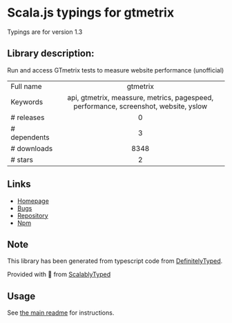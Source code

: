 
# Scala.js typings for gtmetrix

Typings are for version 1.3

## Library description:
Run and access GTmetrix tests to measure website performance (unofficial)

|                    |                 |
| ------------------ | :-------------: |
| Full name          | gtmetrix |
| Keywords           | api, gtmetrix, meassure, metrics, pagespeed, performance, screenshot, website, yslow |
| # releases         | 0 |
| # dependents       | 3 |
| # downloads        | 8348 |
| # stars            | 2 |

## Links
- [Homepage](https://github.com/fvdm/nodejs-gtmetrix#readme)
- [Bugs](https://github.com/fvdm/nodejs-gtmetrix/issues)
- [Repository](https://github.com/fvdm/nodejs-gtmetrix)
- [Npm](https://www.npmjs.com/package/gtmetrix)
    


## Note
This library has been generated from typescript code from [DefinitelyTyped](https://definitelytyped.org).

Provided with :purple_heart: from [ScalablyTyped](https://github.com/oyvindberg/ScalablyTyped)

## Usage
See [the main readme](../../readme.md) for instructions.


